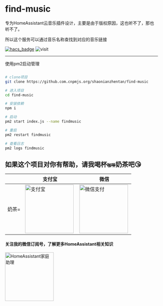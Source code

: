 # find-music

专为HomeAssistant云音乐插件设计，主要是由于版权原因，这也听不了，那也听不了。

所以这个服务可以通过音乐名称查找到对应的音乐链接

[![hacs_badge](https://img.shields.io/badge/Home-Assistant-%23049cdb)](https://www.home-assistant.io/)
![visit](https://visitor-badge.glitch.me/badge?page_id=shaonianzhentan.find-music&left_text=visit)

---

使用pm2启动管理

```bash

# clone项目
git clone https://github.com.cnpmjs.org/shaonianzhentan/find-music

# 进入项目
cd find-music

# 安装依赖
npm i

# 启动
pm2 start index.js --name findmusic

# 重启
pm2 restart findmusic

# 查看日志
pm2 logs findmusic
```

## 如果这个项目对你有帮助，请我喝杯<del style="font-size: 14px;">咖啡</del>奶茶吧😘
|  |支付宝|微信|
|---|---|---|
奶茶= | <img src="https://github.com/shaonianzhentan/ha-docs/raw/master/docs/img/alipay.png" align="left" height="160" width="160" alt="支付宝" title="支付宝">  |  <img src="https://github.com/shaonianzhentan/ha-docs/raw/master/docs/img/wechat.png" align="left" height="160" width="160" alt="微信支付" title="微信">


#### 关注我的微信订阅号，了解更多HomeAssistant相关知识
<img src="https://github.com/shaonianzhentan/ha-docs/raw/master/docs/img/wechat-channel.png" align="left" height="160" alt="HomeAssistant家庭助理" title="HomeAssistant家庭助理"> 